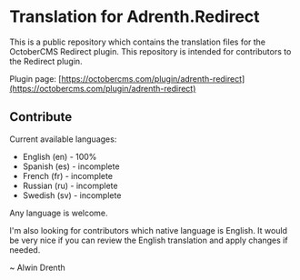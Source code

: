 # Translation for Adrenth.Redirect

This is a public repository which contains the translation files for the OctoberCMS Redirect plugin. This repository is intended for contributors to the Redirect plugin.

Plugin page: [https://octobercms.com/plugin/adrenth-redirect](https://octobercms.com/plugin/adrenth-redirect)

## Contribute

Current available languages:

* English (en) - 100%
* Spanish (es) - incomplete
* French (fr) - incomplete
* Russian (ru) - incomplete
* Swedish (sv) - incomplete

Any language is welcome.

I'm also looking for contributors which native language is English. It would be very nice if you can review the English translation and apply changes if needed. 

~ Alwin Drenth